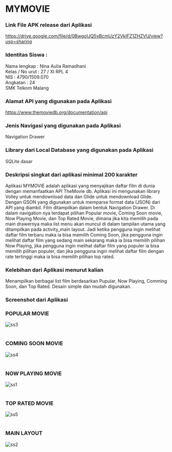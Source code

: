 # MYMOVIE

### Link File APK release dari Aplikasi 
https://drive.google.com/file/d/0BwgoIJQ5vBcmUzY2VklFZ1ZHZVU/view?usp=sharing

### Identitas Siswa :
 Nama lengkap : Nina Aulia Ramadhani
<br> Kelas / No urut : 27 / XI RPL 4
<br> NIS : 4790/1509.070 
<br> Angkatan : 24
<br> SMK Telkom Malang
### Alamat API yang digunakan pada Aplikasi 
https://www.themoviedb.org/documentation/api
### Jenis Navigasi yang digunakan pada Aplikasi 
Navigation Drawer
### Library dari Local Database yang digunakan pada Aplikasi
SQLite dasar
### Deskripsi singkat dari aplikasi minimal 200 karakter
Aplikasi MYMOVIE adalah aplikasi yang menyajikan daftar film di dunia dengan memanfaatkan API TheMovie db. 
Aplikasi ini mengunakan library Volley untuk mendownload data dan Glide untuk mendownload Glide. 
Dengan GSON yang digunakan untuk memparse format data (JSON) dari API yang diambil.
Film ditampilkan dalam bentuk Navigation Drawer. Di dalam navigation nya terdapat pilihan Popular movie, Coming Soon movie, Now Playing Movie, dan Top Rated Movie, dimana jika kita memilih pada main drawernya maka list menu akan muncul di dalam tampilan utama yang ditampilkan pada activity_main layout.  Jadi ketika pengguna ingin melihat daftar film terbaru maka ia bisa memilih Coming Soon, jika pengguna ingin melihat daftar film yang sedang main sekarang maka ia bisa memilih pilihan Now Playing, jika pengguna ingin melihat daftar film yang populer ia bisa memilih pilihan populer, dan jika pengguna ingin melihat daftar film dengan rate tertinggi maka ia bisa memilih pilihan top rated.
### Kelebihan dari Aplikasi menurut kalian
Menampilkan berbagai list film berdasarkan Pupular, Now Playing, Comming Soon, dan Top Rated. Desain simple dan mudah digunakan.
### Screenshot dari Aplikasi

### POPULAR MOVIE <br>
![ss3](https://cloud.githubusercontent.com/assets/22069261/26035736/3db25ea8-38fb-11e7-9cf1-d3991e171804.jpeg)<br><br>
### COMING SOON MOVIE <br>
![ss4](https://cloud.githubusercontent.com/assets/22069261/26035742/5548e578-38fb-11e7-88f4-da3f15baea49.jpeg)<br><br>
### NOW PLAYING MOVIE <br>
![ss1](https://cloud.githubusercontent.com/assets/22069261/26035739/431a641c-38fb-11e7-832e-f83305f35a75.jpeg)<br><br>
### TOP RATED MOVIE <br>
![ss5](https://cloud.githubusercontent.com/assets/22069261/26035733/33650900-38fb-11e7-9892-3a2505fa5542.jpeg)<br><br>
### MAIN LAYOUT <br>
![ss2](https://cloud.githubusercontent.com/assets/22069261/26035737/4070a212-38fb-11e7-94e9-f58e972f1cfb.jpeg)<br><br>
